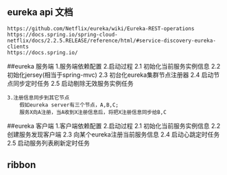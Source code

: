 
## eureka api 文档
    https://github.com/Netflix/eureka/wiki/Eureka-REST-operations
    https://docs.spring.io/spring-cloud-netflix/docs/2.2.5.RELEASE/reference/html/#service-discovery-eureka-clients
    https://docs.spring.io/

##eureka 服务端
    1.服务端依赖配置
    2.启动过程
       2.1 初始化当前服务实例信息
       2.2 初始化jersey(相当于spring-mvc)
       2.3 初台化eureka集群节点注册器
       2.4 启动节点同步定时任务
       2.5 启动剔除无效服务实例任务
        
    3.注册信息同步到其它节点
        假如eureka server有三个节点，A,B,C;
        服务X向A注册，当A收到X注册信息后，将把X注册信息同步给B,C
        
##eureka 客户端
    1.客户端依赖配置
    2.启动过程
        2.1 初始化当前服务实例信息
        2.2 创建服务发现客户端
        2.3 向某个eureka注册当前服务信息
        2.4 启动心跳定时任务
        2.5 启动服务列表刷新定时任务
        
## ribbon 
